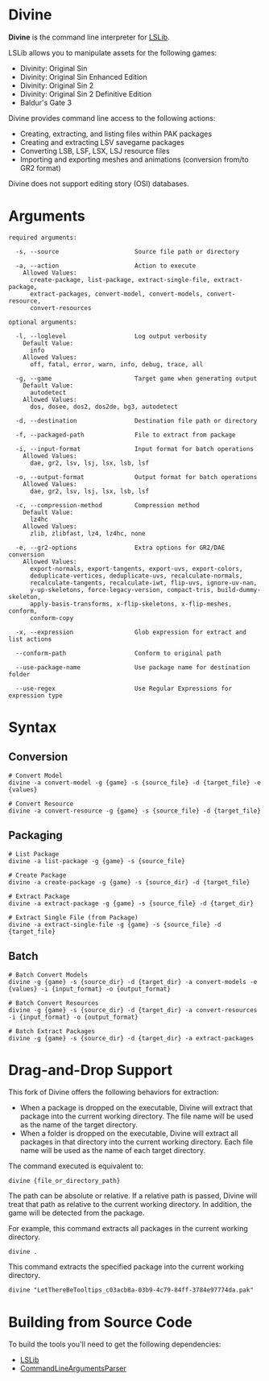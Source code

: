 # Divine

**Divine** is the command line interpreter for [LSLib](https://github.com/Norbyte/lslib).

LSLib allows you to manipulate assets for the following games:

- Divinity: Original Sin
- Divinity: Original Sin Enhanced Edition
- Divinity: Original Sin 2
- Divinity: Original Sin 2 Definitive Edition
- Baldur's Gate 3

Divine provides command line access to the following actions:

- Creating, extracting, and listing files within PAK packages
- Creating and extracting LSV savegame packages
- Converting LSB, LSF, LSX, LSJ resource files
- Importing and exporting meshes and animations (conversion from/to GR2 format)

Divine does not support editing story (OSI) databases.

# Arguments

```text
required arguments:

  -s, --source                     Source file path or directory

  -a, --action                     Action to execute
    Allowed Values:
      create-package, list-package, extract-single-file, extract-package,
      extract-packages, convert-model, convert-models, convert-resource,
      convert-resources

optional arguments:

  -l, --loglevel                   Log output verbosity
    Default Value:
      info
    Allowed Values:
      off, fatal, error, warn, info, debug, trace, all

  -g, --game                       Target game when generating output
    Default Value:
      autodetect
    Allowed Values:
      dos, dosee, dos2, dos2de, bg3, autodetect

  -d, --destination                Destination file path or directory

  -f, --packaged-path              File to extract from package

  -i, --input-format               Input format for batch operations
    Allowed Values:
      dae, gr2, lsv, lsj, lsx, lsb, lsf

  -o, --output-format              Output format for batch operations
    Allowed Values:
      dae, gr2, lsv, lsj, lsx, lsb, lsf

  -c, --compression-method         Compression method
    Default Value:
      lz4hc
    Allowed Values:
      zlib, zlibfast, lz4, lz4hc, none

  -e, --gr2-options                Extra options for GR2/DAE conversion
    Allowed Values:
      export-normals, export-tangents, export-uvs, export-colors,
      deduplicate-vertices, deduplicate-uvs, recalculate-normals,
      recalculate-tangents, recalculate-iwt, flip-uvs, ignore-uv-nan,
      y-up-skeletons, force-legacy-version, compact-tris, build-dummy-skeleton,
      apply-basis-transforms, x-flip-skeletons, x-flip-meshes, conform,
      conform-copy

  -x, --expression                 Glob expression for extract and list actions

  --conform-path                   Conform to original path

  --use-package-name               Use package name for destination folder

  --use-regex                      Use Regular Expressions for expression type
```

# Syntax

## Conversion

```shell
# Convert Model
divine -a convert-model -g {game} -s {source_file} -d {target_file} -e {values}

# Convert Resource
divine -a convert-resource -g {game} -s {source_file} -d {target_file}
```

## Packaging

```shell
# List Package
divine -a list-package -g {game} -s {source_file} 

# Create Package
divine -a create-package -g {game} -s {source_dir} -d {target_file}

# Extract Package
divine -a extract-package -g {game} -s {source_file} -d {target_dir}

# Extract Single File (from Package)
divine -a extract-single-file -g {game} -s {source_file} -d {target_file}
```

## Batch

```shell
# Batch Convert Models
divine -g {game} -s {source_dir} -d {target_dir} -a convert-models -e {values} -i {input_format} -o {output_format}

# Batch Convert Resources
divine -g {game} -s {source_dir} -d {target_dir} -a convert-resources -i {input_format} -o {output_format}

# Batch Extract Packages
divine -g {game} -s {source_dir} -d {target_dir} -a extract-packages
```

# Drag-and-Drop Support

This fork of Divine offers the following behaviors for extraction:

- When a package is dropped on the executable, Divine will extract that package into the current working directory. The file name will be used as the name of the target directory.
- When a folder is dropped on the executable, Divine will extract all packages in that directory into the current working directory. Each file name will be used as the name of each target directory.

The command executed is equivalent to:

```shell
divine {file_or_directory_path}
```

The path can be absolute or relative. If a relative path is passed, Divine will treat that path as relative to the current working directory. In addition, the game will be detected from the package.

For example, this command extracts all packages in the current working directory.

```shell
divine .
```

This command extracts the specified package into the current working directory.

```shell
divine "LetThereBeTooltips_c03acb8a-03b9-4c79-84ff-3784e97774da.pak"
```

# Building from Source Code

To build the tools you'll need to get the following dependencies:

- [LSLib](https://github.com/Norbyte/lslib)
- [CommandLineArgumentsParser](https://www.nuget.org/packages/CommandLineArgumentsParser/)
